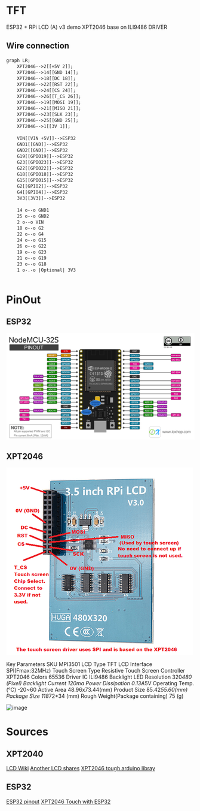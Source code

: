 # TFT
ESP32 + RPi  LCD (A) v3 demo XPT2046 base on ILI9486 DRIVER

## Wire connection

```mermaid
graph LR;
    XPT2046-->2[[+5V 2]];
    XPT2046-->14[[GND 14]];
    XPT2046-->18[[DC 18]];
    XPT2046-->22[[RST 22]];
    XPT2046-->24[[CS 24]];
    XPT2046-->26[[T_CS 26]];
    XPT2046-->19[[MOSI 19]];
    XPT2046-->21[[MISO 21]];
    XPT2046-->23[[SLK 23]];
    XPT2046-->25[[GND 25]];
    XPT2046-->1[[3V 1]];
    
    VIN[[VIN +5V]]-->ESP32
    GND1[[GND]]-->ESP32
    GND2[[GND]]-->ESP32
    G19[[GPIO19]]-->ESP32
    G23[[GPIO23]]-->ESP32
    G22[[GPIO22]]-->ESP32
    G18[[GPIO18]]-->ESP32
    G15[[GPIO15]]-->ESP32
    G2[[GPIO2]]-->ESP32
    G4[[GPIO4]]-->ESP32
    3V3[[3V3]]-->ESP32
    
    14 o--o GND1
    25 o--o GND2
    2 o--o VIN
    18 o--o G2
    22 o--o G4
    24 o--o G15
    26 o--o G22
    19 o--o G23
    21 o--o G19
    23 o--o G18
    1 o-.-o |Optional| 3V3
    
```


# PinOut

## ESP32
![image](images/esp32wroom-32_pinout.png)

## XPT2046
![image](images/XPT2046.png)

Key Parameters
SKU 	MPI3501
LCD Type 	TFT
LCD Interface 	SPI(Fmax:32MHz)
Touch Screen Type 	Resistive
Touch Screen Controller 	XPT2046
Colors 	65536
Driver IC 	ILI9486
Backlight 	LED
Resolution 	320*480 (Pixel)
Backlight Current 	120ma
Power Dissipation 	0.13A*5V
Operating Temp. (℃) 	-20~60
Active Area 	48.96x73.44(mm)
Product Size 	85.42*55.60(mm)
Package Size 	118*72*34 (mm)
Rough Weight(Package containing) 	75 (g) 

![image](https://user-images.githubusercontent.com/5806935/178270347-23dba539-70a3-4037-b3df-91a2340550ac.png)


# Sources
## XPT2040

[LCD Wiki](http://www.lcdwiki.com/3.5inch_RPi_Display)
[Another LCD shares](https://www.waveshare.com/wiki/3.5inch_RPi_LCD_(C))
[XPT2046 tough arduino libray](https://github.com/PaulStoffregen/XPT2046_Touchscreen)

## ESP32

[ESP32 pinout](https://www.studiopieters.nl/esp32-pinout/)
[XPT2046 Touch with ESP32](https://www.hackster.io/nash-ali/using-the-ili9341-tft-xpt2046-touch-with-esp32-arduino-ac8eed)
